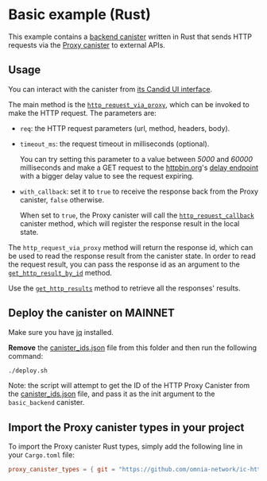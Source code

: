 # Basic example (Rust)

This example contains a [backend canister](./src/basic_backend/) written in Rust that sends HTTP requests via the [Proxy canister](../../../src/proxy_canister/) to external APIs.

## Usage

You can interact with the canister from [its Candid UI interface](https://a4gq6-oaaaa-aaaab-qaa4q-cai.raw.icp0.io/?id=ittvb-6qaaa-aaaao-a3agq-cai).

The main method is the [`http_request_via_proxy`](./src/basic_backend/src/lib.rs#L29-L52), which can be invoked to make the HTTP request. The parameters are:

- `req`: the HTTP request parameters (url, method, headers, body).
- `timeout_ms`: the request timeout in milliseconds (optional).

  You can try setting this parameter to a value between _5000_ and _60000_ milliseconds and make a GET request to the [httpbin.org](https://httpbin.org/)'s [delay endpoint](https://httpbin.org/#/Dynamic_data/get_delay__delay_) with a bigger delay value to see the request expiring.

- `with_callback`: set it to `true` to receive the response back from the Proxy canister, `false` otherwise.

  When set to `true`, the Proxy canister will call the [`http_request_callback`](./src/basic_backend/src/lib.rs#L55-L64) canister method, which will register the response result in the local state.

The `http_request_via_proxy` method will return the response id, which can be used to read the response result from the canister state. In order to read the request result, you can pass the response id as an argument to the [`get_http_result_by_id`](./src/basic_backend/src/lib.rs#L72-L74) method.

Use the [`get_http_results`](./src/basic_backend/src/lib.rs#L67-L69) method to retrieve all the responses' results.

## Deploy the canister on MAINNET

Make sure you have [jq](https://jqlang.github.io/jq) installed.

**Remove** the [canister_ids.json](./canister_ids.json) file from this folder and then run the following command:

```bash
./deploy.sh
```

Note: the script will attempt to get the ID of the HTTP Proxy Canister from the [canister_ids.json](../../../canister_ids.json) file, and pass it as the init argument to the `basic_backend` canister.

## Import the Proxy canister types in your project

To import the Proxy canister Rust types, simply add the following line in your `Cargo.toml` file:

```toml
proxy_canister_types = { git = "https://github.com/omnia-network/ic-http-proxy", package = "proxy_canister_types" }
```

